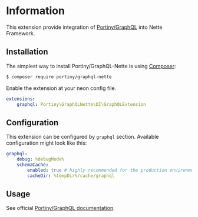 # Information

This extension provide integration of [Portiny/GraphQL](https://github.com/portiny/graphql/) into Nette Framework.


## Installation

The simplest way to install Portiny/GraphQL-Nette is using  [Composer](http://getcomposer.org/):

```sh
$ composer require portiny/graphql-nette
```

Enable the extension at your neon config file.

```yml
extensions:
    graphql: Portiny\GraphQLNette\DI\GraphQLExtension
```


## Configuration

This extension can be configured by `graphql` section. Available configuration might look like this:

```yml
graphql:
    debug: %debugMode%
    schemaCache:
        enabled: true # highly recommended for the production environment
        cacheDir: %tempDir%/cache/graphql
```


## Usage

See official [Portiny/GraphQL documentation](https://github.com/portiny/graphql/blob/master/docs/en/index.md#usage).
